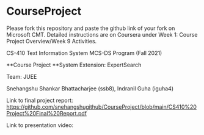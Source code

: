 # CourseProject

Please fork this repository and paste the github link of your fork on Microsoft CMT. Detailed instructions are on Coursera under Week 1: Course Project Overview/Week 9 Activities.

CS-410 Text Information System MCS-DS Program (Fall 2021)

**Course Project
**System Extension: ExpertSearch

Team: JUEE

Snehangshu Shankar Bhattacharjee (ssb8),
Indranil Guha (iguha4)


Link to final project report:
https://github.com/snehangshugithub/CourseProject/blob/main/CS410%20Project%20Final%20Report.pdf


Link to presentation video:

   
